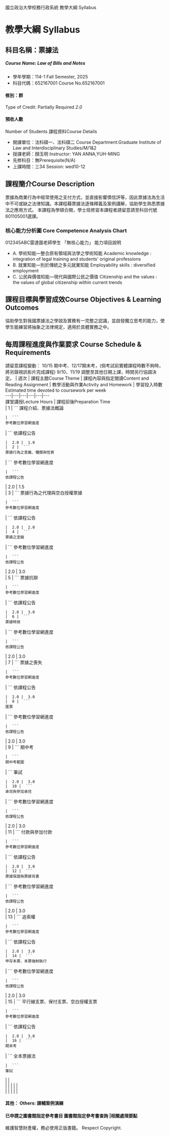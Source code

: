 國立政治大學校務行政系統 教學大綱 Syllabus
# 教學大綱 Syllabus
##  科目名稱：票據法
#####  Course Name: Law of Bills and Notes
  * 學年學期：114-1 Fall Semester, 2025 
  * 科目代碼：652167001 Course No.652167001
#### 修別：群
Type of Credit: Partially Required 
_2.0_
#### 預收人數
Number of Students
課程資料Course Details
  * 開課單位：法科碩一、法科碩二 Course Department:Graduate Institute of Law and Interdisciplinary Studies/M/1&2 
  * 授課老師：顏玉明 Instructor: YAN ANNA,YUH-MING 
  * 先修科目：無Prerequisite(N/A)
  * 上課時間：三34 Session: wed10-12
##  課程簡介Course Description
票據為商業行為中經常使用之支付方式，並直接影響債信評等，因此票據法為生活中不可或缺之法律知識。本課程藉票據法逐條釋義及案例講解，協助學生熟悉票據法之應用方式。
本課程為學碩合開，學士班修習本課程者請留意請至科目代號601105001選課。
###  核心能力分析圖 Core Competence Analysis Chart
012345ABC雷達圖老師學生
「無核心能力」 
能力項目說明
  * A. 學術知能—整合原有領域與法學之學術知能 Academic knowledge : integration of legal training and students' original professions
  * B. 就業知能—別於傳統之多元就業知能 Employability skills : diversified employment
  * C. 公民與價值知能—現代與國際公民之價值 Citizenship and the values : the values of global citizenship within current trends
##  課程目標與學習成效Course Objectives & Learning Outcomes 
協助學生對我國票據法之學說及實務有一完整之認識，並啟發獨立思考的能力，使學生能練習將抽象之法律規定，適用於具體實務之中。
##  每周課程進度與作業要求 Course Schedule & Requirements
請留意課程變動：
10/15 期中考、12/17期末考，(倘考試前實體課程時數不夠時，將另錄視訊影片完成課程)
9/10、11/19 調整至其他日期上課，時間另行協調決定。
| 週次 | 課程主題Course Theme | 課程內容與指定閱讀Content and Reading Assignment | 教學活動與作業Activity and Homework | 學習投入時數Estimated time devoted to coursework per week  
---|---|---|---|---|---  
課堂講授Lecture Hours | 課程前後Preparation Time  
|  1 |  ```
課程介紹、票據法概論 
```
|  ```
參考數位學習網進度
```
|  ```
依課程公告
```
|  2.0 |  1.0  
|  2 |  ```
票據行為之意義、種類與性質
```
|  ```
參考數位學習網進度
```
|  ```
依課程公告
```
|  2.0 |  1.5  
|  3 |  ```
票據行為之代理與空白授權票據
```
|  ```
參考數位學習網進度
```
|  ```
依課程公告
```
|  2.0 |  2.0  
|  4 |  ```
票據之塗銷
```
|  ```
參考數位學習網進度
```
|  ```
依課程公告
```
| 2.0 | 3.0  
|  5 |  ```
票據抗辯
```
|  ```
參考數位學習網進度
```
|  ```
依課程公告
```
|  2.0 |  3.0  
|  6 |  ```
票據時效
```
|  ```
參考數位學習網進度
```
|  ```
依課程公告
```
|  2.0 |  3.0  
|  7 |  ```
票據之喪失
```
|  ```
參考數位學習網進度
```
|  ```
依課程公告
```
|  2.0 |  3.0  
|  8 |  ```
匯票
```
|  ```
參考數位學習網進度
```
|  ```
依課程公告
```
|  2.0 |  3.0  
|  9 |  ```
期中考
```
|  ```
期中考範圍
```
|  ```
筆試
```
|  2.0 |  3.0  
|  10 |  ```
承兌與參加承兌
```
|  ```
參考數位學習網進度
```
|  ```
依課程公告
```
|  2.0 |  3.0  
|  11 |  ```
付款與參加付款
```
|  ```
參考數位學習網進度
```
|  ```
依課程公告
```
|  2.0 |  3.0  
|  12 |  ```
票據保證與票據背書
```
|  ```
參考數位學習網進度
```
|  ```
依課程公告
```
|  2.0 |  3.0  
|  13 |  ```
追索權
```
|  ```
參考數位學習網進度
```
|  ```
依課程公告
```
|  2.0 |  3.0  
|  14 |  ```
甲存本票、本票強制執行 
```
|  ```
參考數位學習網進度
```
|  ```
依課程公告
```
|  2.0 |  3.0  
|  15 |  ```
平行線支票、保付支票、空白授權支票 
```
|  ```
參考數位學習網進度
```
|  ```
依課程公告
```
|  2.0 |  3.0  
|  16 |  ```
期末考 
```
|  ```
全本票據法
```
|  ```
筆試
```
|  |   
|  |  |  |  |   
|  |  |  |  |   
####  其他： Others: 課輔案例演練 
####  已申請之圖書館指定參考書目  圖書館指定參考書查詢 |相關處理要點
維護智慧財產權，務必使用正版書籍。 Respect Copyright.
